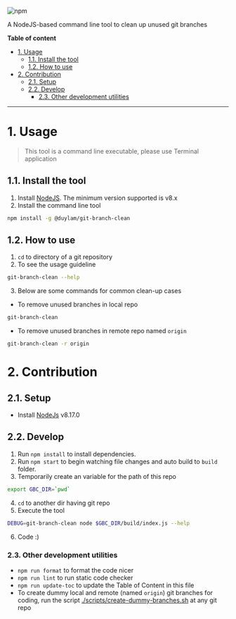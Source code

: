 ![npm](https://img.shields.io/npm/v/@duylam/git-branch-clean)

A NodeJS-based command line tool to clean up unused git branches

**Table of content**

<!-- toc -->

- [1. Usage](#1-usage)
  * [1.1. Install the tool](#11-install-the-tool)
  * [1.2. How to use](#12-how-to-use)
- [2. Contribution](#2-contribution)
  * [2.1. Setup](#21-setup)
  * [2.2. Develop](#22-develop)
    + [2.3. Other development utilities](#23-other-development-utilities)

<!-- tocstop -->

---

# 1. Usage

> This tool is a command line executable, please use Terminal application

## 1.1. Install the tool

1. Install [NodeJS](https://nodejs.org/en/download/). The minimum version supported is v8.x
1. Install the command line tool

```bash
npm install -g @duylam/git-branch-clean
```

## 1.2. How to use

1. `cd` to directory of a git repository
1. To see the usage guideline

```bash
git-branch-clean --help
```

3. Below are some commands for common clean-up cases

- To remove unused branches in local repo

```bash
git-branch-clean
```

- To remove unused branches in remote repo named `origin` 

```bash
git-branch-clean -r origin
```

# 2. Contribution

## 2.1. Setup

- Install [NodeJs](https://nodejs.org/en/download/) v8.17.0

## 2.2. Develop

1. Run `npm install` to install dependencies.
1. Run `npm start` to begin watching file changes and auto build to `build` folder.
1. Temporarily create an variable for the path of this repo

```bash
export GBC_DIR=`pwd`
```

4. `cd` to another dir having git repo
1. Execute the tool

```bash
DEBUG=git-branch-clean node $GBC_DIR/build/index.js --help
```

6. Code :)

### 2.3. Other development utilities

- `npm run format` to format the code nicer
- `npm run lint` to run static code checker
- `npm run update-toc` to update the Table of Content in this file
- To create dummy local and remote (named `origin`) git branches for coding, run the script [./scripts/create-dummy-branches.sh](./scripts/create-dummy-branches.sh) at any git repo
